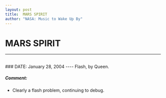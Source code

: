 ```yaml
---
layout: post
title:  MARS SPIRIT
author: "NASA: Music to Wake Up By"
---
```


# MARS SPIRIT
----
<br/>
### DATE: January 28, 2004
----
Flash, by Queen.

##### Comment:
* Clearly a flash problem, continuing to debug.
